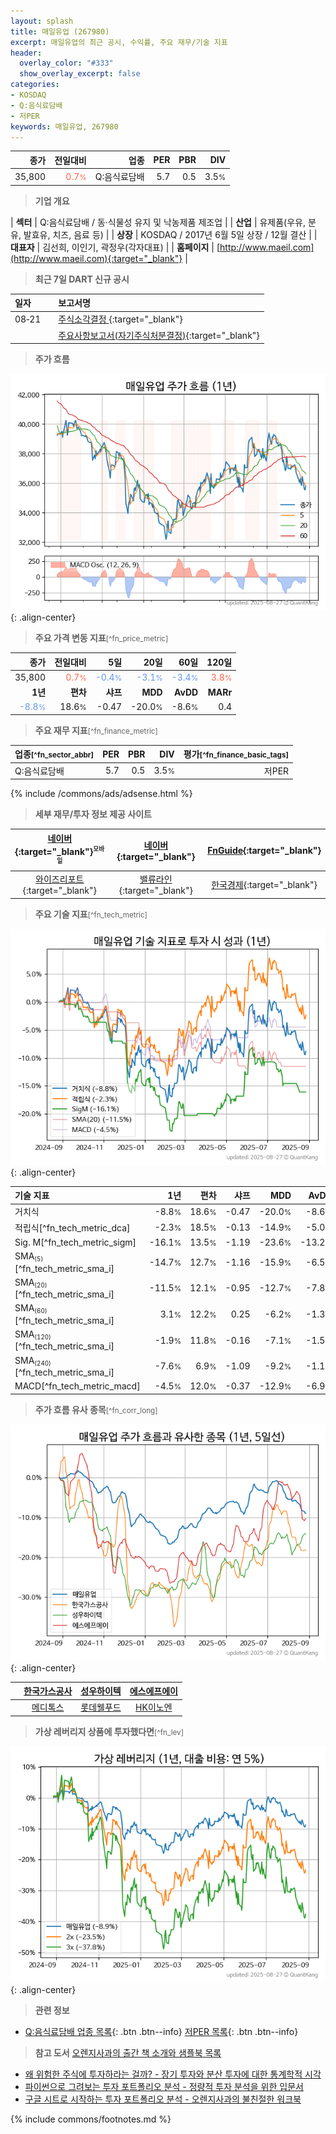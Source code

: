 ```yaml
---
layout: splash
title: 매일유업 (267980)
excerpt: 매일유업의 최근 공시, 수익률, 주요 재무/기술 지표
header:
  overlay_color: "#333"
  show_overlay_excerpt: false
categories:
- KOSDAQ
- Q:음식료담배
- 저PER
keywords: 매일유업, 267980
---
```


| **종가** | **전일대비** | **업종** | **PER** | **PBR** | **DIV** |
| -------: | -----------: | -------: | ------: | ------: | ------: |
| 35,800 | <span style="color: tomato">0.7<small>%</small></span> | Q:음식료담배 | 5.7 | 0.5 | 3.5<small>%</small> |

<!-- more -->


> **기업 개요**<a id="company"></a>

| <span style="white-space:nowrap;">**섹터**</span> | Q:음식료담배 / 동·식물성 유지 및 낙농제품 제조업 |
| <span style="white-space:nowrap;">**산업**</span> | 유제품(우유, 분유, 발효유, 치즈, 음료 등) |
| <span style="white-space:nowrap;">**상장**</span> | KOSDAQ / 2017년 6월 5일 상장 / 12월 결산 |
| <span style="white-space:nowrap;">**대표자**</span> | 김선희, 이인기, 곽정우(각자대표) |
| <span style="white-space:nowrap;">**홈페이지**</span> | [http://www.maeil.com](http://www.maeil.com){:target="_blank"} |


> **최근 7일 DART 신규 공시**<a id="dart"></a>

| **일자** |      | **보고서명** |
| :------- | :--- | :----------- |
| 08&#x2011;21 | | [주식소각결정              ](https://dart.fss.or.kr/dsaf001/main.do?rcpNo=20250821900567){:target="_blank"} |
|  | | [주요사항보고서(자기주식처분결정)](https://dart.fss.or.kr/dsaf001/main.do?rcpNo=20250821000651){:target="_blank"} |


> **주가 흐름**<a id="price"></a>

![267980](/stock/images/267980.png){: .align-center}


> **주요 가격 변동 지표**<small>[^fn_price_metric]</small>

| **종가** | **전일대비** | **5일** | **20일** | **60일** | **120일** |
| -------: | -----------: | ------: | -------: | -------: | --------: |
| 35,800 | <span style="color: tomato">0.7<small>%</small></span> | <span style="color: cornflowerblue">-0.4<small>%</small></span> | <span style="color: cornflowerblue">-3.1<small>%</small></span> | <span style="color: cornflowerblue">-3.4<small>%</small></span> | <span style="color: tomato">3.8<small>%</small></span> |
| **1년** | **편차** | **샤프** | **MDD** | **AvDD** | **MARr** |
| <span style="color: cornflowerblue">-8.8<small>%</small></span> | 18.6<small>%</small> | -0.47 | -20.0<small>%</small> | -8.6<small>%</small> | 0.4 |


> **주요 재무 지표**<small>[^fn_finance_metric]</small>

| **업종**<small>[^fn_sector_abbr]</small> | **PER** | **PBR** | **DIV** | **평가**<small>[^fn_finance_basic_tags]</small> |
| :--------------------------------------- | ------: | ------: | ------: | ----------------------------------------------: |
| Q:음식료담배 | 5.7 | 0.5 | 3.5<small>%</small> | 저PER |



{% include /commons/ads/adsense.html %}

> **세부 재무/투자 정보 제공 사이트**

| [네이버](https://m.stock.naver.com/domestic/stock/267980/finance/summary){:target="_blank"}<sup><small>모바일</small></sup> | [네이버](https://finance.naver.com/item/coinfo.naver?code=267980){:target="_blank"} | [FnGuide](https://comp.fnguide.com/SVO2/ASP/SVD_Invest.asp?gicode=A267980&MenuYn=Y){:target="_blank"} |
| :---: | :---: | :---: |
| [와이즈리포트](https://comp.wisereport.co.kr/company/c1040001.aspx?cmp_cd=267980){:target="_blank"} | [밸류라인](https://www.valueline.co.kr/finance/summary/267980){:target="_blank"} | [한국경제](https://markets.hankyung.com/stock/267980/financial-summary){:target="_blank"} |


> **주요 기술 지표**<small>[^fn_tech_metric]</small>


![267980](/stock/images/267980_tech.png){: .align-center}

| **기술 지표** | **1년** | **편차** | **샤프** | **MDD** | **AvDD** |
| :------------ | ------: | -----------: | -------: | ------: | -------: |
| 거치식 | -8.8<small>%</small> | 18.6<small>%</small> | -0.47 | -20.0<small>%</small> | -8.6<small>%</small> |
| 적립식[^fn_tech_metric_dca] | -2.3<small>%</small> | 18.5<small>%</small> | -0.13 | -14.9<small>%</small> | -5.0<small>%</small> |
| Sig. M[^fn_tech_metric_sigm] | -16.1<small>%</small> | 13.5<small>%</small> | -1.19 | -23.6<small>%</small> | -13.2<small>%</small> |
| SMA<small><sub>(5)</sub></small>[^fn_tech_metric_sma_i] | -14.7<small>%</small> | 12.7<small>%</small> | -1.16 | -15.9<small>%</small> | -6.5<small>%</small> |
| SMA<small><sub>(20)</sub></small>[^fn_tech_metric_sma_i] | -11.5<small>%</small> | 12.1<small>%</small> | -0.95 | -12.7<small>%</small> | -7.8<small>%</small> |
| SMA<small><sub>(60)</sub></small>[^fn_tech_metric_sma_i] | 3.1<small>%</small> | 12.2<small>%</small> | 0.25 | -6.2<small>%</small> | -1.3<small>%</small> |
| SMA<small><sub>(120)</sub></small>[^fn_tech_metric_sma_i] | -1.9<small>%</small> | 11.8<small>%</small> | -0.16 | -7.1<small>%</small> | -1.5<small>%</small> |
| SMA<small><sub>(240)</sub></small>[^fn_tech_metric_sma_i] | -7.6<small>%</small> | 6.9<small>%</small> | -1.09 | -9.2<small>%</small> | -1.1<small>%</small> |
| MACD[^fn_tech_metric_macd] | -4.5<small>%</small> | 12.0<small>%</small> | -0.37 | -12.9<small>%</small> | -6.9<small>%</small> |


> **주가 흐름 유사 종목**<a id="corr"></a><small>[^fn_corr_long]</small>

![267980](/stock/images/267980_corr.png){: .align-center}

|       | [한국가스공사](/036460/) | [성우하이텍](/015750/) | [에스에프에이](/056190/) |
| :---: | :------------------------------------: | :------------------------------------: | :------------------------------------: |
|       | [메디톡스](/086900/) | [롯데웰푸드](/280360/) | [HK이노엔](/195940/) |


> **가상 레버리지 상품에 투자했다면**<a id="2x"></a><small>[^fn_lev]</small>

![267980](/stock/images/267980_2x.png){: .align-center}


> **관련 정보**

- [Q:음식료담배 업종 목록](/stats/sector/kosdaq_업종_음식료담배_종목/){: .btn .btn--info} [저PER 목록](/fn/fn_low_per/){: .btn .btn--info}

> **참고 도서** [오렌지사과의 출간 책 소개와 샘플북 목록](https://kongdori.tistory.com/691)

- [왜 위험한 주식에 투자하라는 걸까? - 장기 투자와 분산 투자에 대한 통계학적 시각](https://kongdori.tistory.com/421)
- [파이썬으로 그려보는 투자 포트폴리오 분석  - 정량적 투자 분석을 위한 입문서](https://kongdori.tistory.com/643)
- [구글 시트로 시작하는 투자 포트폴리오 분석 - 오렌지사과의 불친절한 워크북](https://kongdori.tistory.com/449)


{% include commons/footnotes.md %}